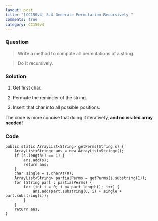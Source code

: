 ```yaml
---
layout: post
title: "[CC150v4] 8.4 Generate Permutation Recursively "
comments: true
category: CC150v4
---
```


### Question

> Write a method to compute all permutations of a string.

> Do it recursively.

### Solution

1. Get first char.

1. Permute the reminder of the string.

1. Insert that char into all possible positions.

The code is more concise that doing it iteratively, **and no visited array needed**!

### Code

    public static ArrayList<String> getPerms(String s) {
    	ArrayList<String> ans = new ArrayList<String>();
    	if (s.length() == 1) {
    		ans.add(s);
    		return ans;
    	}
    	char single = s.charAt(0);
    	ArrayList<String> partialPerms = getPerms(s.substring(1));
    	for (String part : partialPerms) {
    		for (int i = 0; i <= part.length(); i++) {
    			ans.add(part.substring(0, i) + single + part.substring(i));
    		}
    	}
    	return ans;
    }
